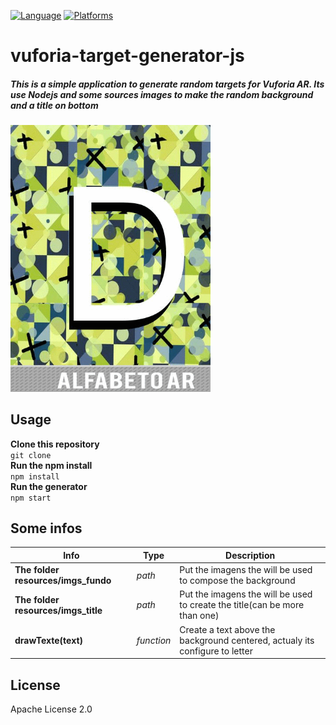 [![Language](https://img.shields.io/badge/Language-Javascript-yellow.svg)](https://github.com/topics/java)
[![Platforms](https://img.shields.io/badge/Plataform-NodeJS-brightgreen.svg)](https://nodejs.org/)
# vuforia-target-generator-js
##### This is a simple application to generate random targets for Vuforia AR. Its use Nodejs and some sources images to make the random background and a title on bottom
<img src="https://github.com/tuliocll/vuforia-target-generator-js/blob/master/previa.gif" alt="Loading Dialog preview" width="320px"></img>

## Usage
**Clone this repository**<br>
```git clone ```<br>
**Run the npm install**<br>
``` npm install ```<br>
**Run the generator**<br>
``` npm start ```

## Some infos

| Info                                    | Type      | Description                                                |
| ---                                     | ---       | ---                                                        |
| **The folder resources/imgs_fundo**     | *path*    | Put the imagens the will be used to compose the background |
| **The folder resources/imgs_title**     | *path*    | Put the imagens the will be used to create the title(can be more than one) |
| **drawTexte(text)**                     | *function*| Create a text above the background centered, actualy its configure to letter |


## License

Apache License 2.0
